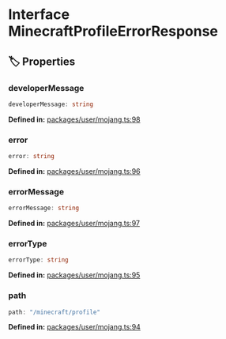 # Interface MinecraftProfileErrorResponse

## 🏷️ Properties

### developerMessage

```ts
developerMessage: string
```
<p style="font-size: 14px; color: var(--vp-c-text-2)">
<strong>Defined in:</strong> <a href="https://github.com/voxelum/minecraft-launcher-core-node/blob/master/packages/user/mojang.ts#L98" target="_blank" rel="noreferrer">packages/user/mojang.ts:98</a>
</p>


### error

```ts
error: string
```
<p style="font-size: 14px; color: var(--vp-c-text-2)">
<strong>Defined in:</strong> <a href="https://github.com/voxelum/minecraft-launcher-core-node/blob/master/packages/user/mojang.ts#L96" target="_blank" rel="noreferrer">packages/user/mojang.ts:96</a>
</p>


### errorMessage

```ts
errorMessage: string
```
<p style="font-size: 14px; color: var(--vp-c-text-2)">
<strong>Defined in:</strong> <a href="https://github.com/voxelum/minecraft-launcher-core-node/blob/master/packages/user/mojang.ts#L97" target="_blank" rel="noreferrer">packages/user/mojang.ts:97</a>
</p>


### errorType

```ts
errorType: string
```
<p style="font-size: 14px; color: var(--vp-c-text-2)">
<strong>Defined in:</strong> <a href="https://github.com/voxelum/minecraft-launcher-core-node/blob/master/packages/user/mojang.ts#L95" target="_blank" rel="noreferrer">packages/user/mojang.ts:95</a>
</p>


### path

```ts
path: "/minecraft/profile"
```
<p style="font-size: 14px; color: var(--vp-c-text-2)">
<strong>Defined in:</strong> <a href="https://github.com/voxelum/minecraft-launcher-core-node/blob/master/packages/user/mojang.ts#L94" target="_blank" rel="noreferrer">packages/user/mojang.ts:94</a>
</p>


